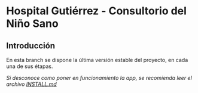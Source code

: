 # Hospital Gutiérrez - Consultorio del Niño Sano

## Introducción

En esta branch se dispone la última versión estable del proyecto, en cada una de sus étapas.

_Si desconoce como poner en funcionamiento la app, se recomienda leer el archivo [INSTALL.md](https://gitlab.catedras.linti.unlp.edu.ar/proyecto2017/grupo5/blob/master/INSTALL.md)_